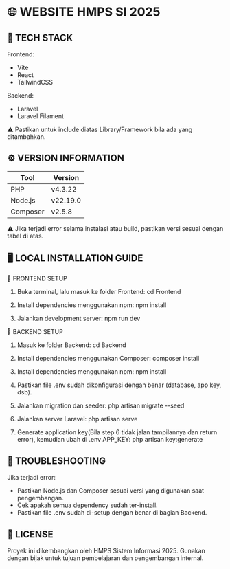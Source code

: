 🌐 WEBSITE HMPS SI 2025
========================

🧩 TECH STACK
--------------
Frontend:
- Vite
- React
- TailwindCSS

Backend:
- Laravel
- Laravel Filament

⚠️ Pastikan untuk include diatas Library/Framework bila ada yang ditambahkan.


⚙️ VERSION INFORMATION
----------------------
Tool        | Version
------------|----------
PHP         | v4.3.22
Node.js     | v22.19.0
Composer    | v2.5.8

⚠️ Jika terjadi error selama instalasi atau build, pastikan versi sesuai dengan tabel di atas.


🖥️ LOCAL INSTALLATION GUIDE
----------------------------

🔹 FRONTEND SETUP
1. Buka terminal, lalu masuk ke folder Frontend:
   cd Frontend

2. Install dependencies menggunakan npm:
   npm install

3. Jalankan development server:
   npm run dev


🔹 BACKEND SETUP
1. Masuk ke folder Backend:
   cd Backend

2. Install dependencies menggunakan Composer:
   composer install

3. Install dependencies menggunakan npm:
   npm install

4. Pastikan file .env sudah dikonfigurasi dengan benar (database, app key, dsb).

5. Jalankan migration dan seeder:
   php artisan migrate --seed

6. Jalankan server Laravel:
   php artisan serve

7. Generate application key(Bila step 6 tidak jalan tampilannya dan return error), kemudian ubah di .env APP_KEY:
   php artisan key:generate

🧰 TROUBLESHOOTING
------------------
Jika terjadi error:
- Pastikan Node.js dan Composer sesuai versi yang digunakan saat pengembangan.
- Cek apakah semua dependency sudah ter-install.
- Pastikan file .env sudah di-setup dengan benar di bagian Backend.


📜 LICENSE
-----------
Proyek ini dikembangkan oleh HMPS Sistem Informasi 2025.
Gunakan dengan bijak untuk tujuan pembelajaran dan pengembangan internal.
